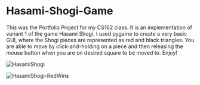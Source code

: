 # Hasami-Shogi-Game
This was the Portfolio Project for my CS162 class. It is an implementation of variant 1 of the game Hasami Shogi. I used pygame to create a very basic GUI, where the Shogi pieces are represented as red and black triangles. You are able to move by click-and-holding on a piece and then releasing the mouse button when you are on desired square to be moved to. Enjoy!

![HasamiShogi](https://github.com/swanalex/Hasami-Shogi-Game/assets/86210924/5dfa046b-52ab-44a3-a901-5bc4fbbe3a78)

![HasamiShogi-RedWins](https://github.com/swanalex/Hasami-Shogi-Game/assets/86210924/8289a66d-c836-496c-95f8-8c8c09d674a7)

